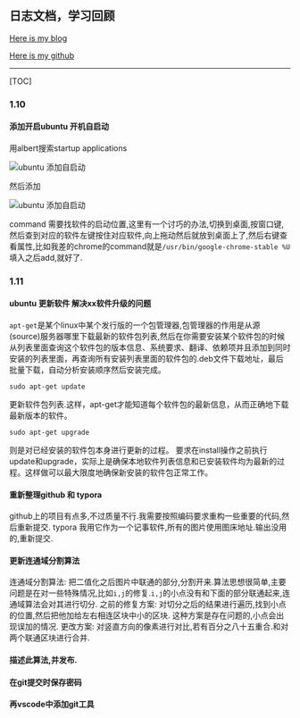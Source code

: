 ## 日志文档，学习回顾

[Here is my blog](tianchaoxiong.top)

[Here is my github](https://github.com/chaoxiongTian)

---

[TOC]

### 1.10
#### 添加开启ubuntu 开机自启动
用albert搜索startup applications

![ubuntu 添加自启动](http://p0b921qfc.bkt.clouddn.com/18-1-11/24433384.jpg)

然后添加

![ubuntu 添加自启动](http://p0b921qfc.bkt.clouddn.com/18-1-11/71119652.jpg)

command 需要找软件的启动位置,这里有一个讨巧的办法,切换到桌面,按窗口键,然后查到对应的软件左键按住对应软件,向上拖动然后就放到桌面上了,然后右键查看属性,比如我差的chrome的command就是`/usr/bin/google-chrome-stable %U`填入之后add,就好了.

### 1.11
####  ubuntu 更新软件 解决xx软件升级的问题
`apt-get`是某个linux中某个发行版的一个包管理器,包管理器的作用是从源(source)服务器哪里下载最新的软件包列表,然后在你需要安装某个软件包的时候从列表里面查询这个软件包的版本信息、系统要求、翻译、依赖项并且添加到同时安装的列表里面，再查询所有安装列表里面的软件包的.deb文件下载地址，最后批量下载，自动分析安装顺序然后安装完成。
```shell
sudo apt-get update 
```
更新软件包列表.这样，apt-get才能知道每个软件包的最新信息，从而正确地下载最新版本的软件。
```shell
sudo apt-get upgrade
```
则是对已经安装的软件包本身进行更新的过程。
要求在install操作之前执行update和upgrade，实际上是确保本地软件列表信息和已安装软件均为最新的过程。这样做可以最大限度地确保新安装的软件包正常工作。

#### 重新整理github 和 typora
github上的项目有点多,不过质量不行.我需要按照编码要求重构一些重要的代码,然后重新提交.
typora 我用它作为一个记事软件,所有的图片使用图床地址.输出没用的,重新提交.

#### 更新连通域分割算法
连通域分割算法: 把二值化之后图片中联通的部分,分割开来.算法思想很简单,主要问题是在对一些特殊情况,比如`i,j`的修复.`i,j`的小点没有和下面的部分联通起来,连通域算法会对其进行切分.
之前的修复方案: 对切分之后的结果进行遍历,找到小点的位置,然后把他加给左右相连区块中小的区块. 这种方案是存在问题的,小点会出现误加的情况.
更改方案: 对竖直方向的像素进行对比,若有百分之八十五重合.和对两个联通区块进行合并.

#### 描述此算法,并发布.

#### 在git提交时保存密码

#### 再vscode中添加git工具










